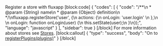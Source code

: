 Register a store with fluxapp
[block:code]
{
  "codes": [
    {
      "code": "/**\n * @param {String} name\n * @param {Object} definition\n */\nfluxapp.registerStore('user', {\n  actions: {\n   onLogin: 'user.login' \n  },\n  \n  onLogin: function onLogin(user) {\n    this.setState(user);\n  }\n});",
      "language": "javascript"
    }
  ],
  "sidebar": true
}
[/block]
For more information about stores see [Stores](/v0.1.0/docs/overview).
[block:callout]
{
  "type": "success",
  "body": "On to [registerPlugins(plugins)](/v0.1.0/docs/fluxappregisterplugins)"
}
[/block]